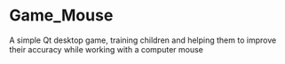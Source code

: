 # Game_Mouse

A simple Qt desktop game, training children and helping them to improve their accuracy while working with a computer mouse
